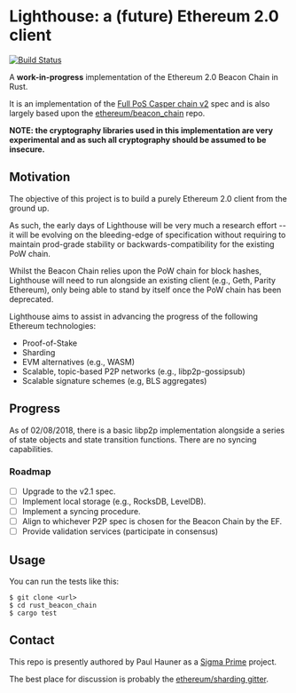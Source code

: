 # Lighthouse: a (future) Ethereum 2.0 client 

[![Build Status](https://travis-ci.org/sigp/lighthouse.svg?branch=master)](https://travis-ci.org/sigp/lighthouse)

A **work-in-progress** implementation of the Ethereum 2.0 Beacon Chain in Rust.

It is an implementation of the [Full PoS Casper chain
v2](https://notes.ethereum.org/SCIg8AH5SA-O4C1G1LYZHQ?view) spec and is also
largely based upon the
[ethereum/beacon_chain](https://github.com/ethereum/beacon_chain) repo.

**NOTE: the cryptography libraries used in this implementation are very
experimental and as such all cryptography should be assumed to be insecure.**

## Motivation

The objective of this project is to build a purely Ethereum 2.0 client from
the ground up.

As such, the early days of Lighthouse will be very much a research effort -- it
will be evolving on the bleeding-edge of specification without requiring to
maintain prod-grade stability or backwards-compatibility for the existing PoW
chain. 

Whilst the Beacon Chain relies upon the PoW chain for block hashes, Lighthouse
will need to run alongside an existing client (e.g., Geth, Parity Ethereum),
only being able to stand by itself once the PoW chain has been deprecated.

Lighthouse aims to assist in advancing the progress of the following Ethereum
technologies:

 - Proof-of-Stake
 - Sharding
 - EVM alternatives (e.g., WASM)
 - Scalable, topic-based P2P networks (e.g., libp2p-gossipsub) 
 - Scalable signature schemes (e.g, BLS aggregates)

## Progress

As of 02/08/2018, there is a basic libp2p implementation alongside a series of
state objects and state transition functions. There are no syncing capabilities.

### Roadmap

 - [ ] Upgrade to the v2.1 spec.
 - [ ] Implement local storage (e.g., RocksDB, LevelDB).
 - [ ] Implement a syncing procedure.
 - [ ] Align to whichever P2P spec is chosen for the Beacon Chain by the EF.
 - [ ] Provide validation services (participate in consensus)

## Usage

You can run the tests like this:

```
$ git clone <url>
$ cd rust_beacon_chain
$ cargo test
```

## Contact

This repo is presently authored by Paul Hauner as a 
[Sigma Prime](https://github.com/sigp) project. 

The best place for discussion is probably the [ethereum/sharding
gitter](https://gitter.im/ethereum/sharding).
